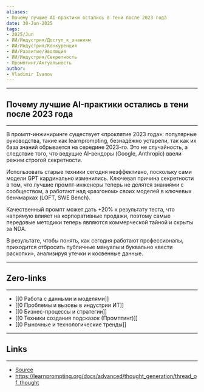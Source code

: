 ```yaml
---
aliases: 
- Почему лучшие AI-практики остались в тени после 2023 года 
date: 30-Jun-2025
tags:
- 2025/Jun
- ИИ/Индустрия/Доступ_к_знаниям
- ИИ/Индустрия/Конкуренция
- ИИ/Развитие/Эволюция
- ИИ/Индустрия/Секретность
- Промптинг/Актуальность
author:
- Vladimir Ivanov
---
```

-----
##  Почему лучшие AI-практики остались в тени после 2023 года 
-----
В промпт-инжиниринге существует «проклятие 2023 года»: популярные руководства, такие как learnprompting, безнадёжно устарели, так как их база знаний обрывается на середине 2023-го. Это не случайность, а следствие того, что ведущие AI-вендоры (Google, Anthropic) ввели режим строгой секретности.

Использовать старые техники сегодня неэффективно, поскольку сами модели GPT кардинально изменились. Ключевая причина секретности в том, что лучшие промпт-инженеры теперь не делятся знаниями с сообществом, а работают над «разгоном» своих моделей в ключевых бенчмарках (LOFT, SWE Bench). 

Качественный промпт может дать +20% к результату теста, что напрямую влияет на корпоративные продажи, поэтому самые передовые методики теперь являются коммерческой тайной и скрыты за NDA.

В результате, чтобы понять, как сегодня работают профессионалы, приходится отбросить публичные мануалы и буквально «вести раскопки», анализируя утечки и косвенные данные.

---
## Zero-links
---
- [[0 Работа с данными и моделями]]
- [[0 Проблемы и вызовы в индустрии ИТ]]
- [[0 Бизнес-процессы и стратегии]]
- [[0 Техники создания подсказок (Промптинг)]]
- [[0 Рыночные и технологические тренды]]

---
## Links
---
- [Source](https://t.me/turboproject/1776)
- https://learnprompting.org/docs/advanced/thought_generation/thread_of_thought